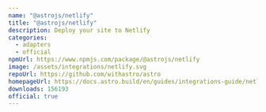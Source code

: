 ```yaml
---
name: "@astrojs/netlify"
title: "@astrojs/netlify"
description: Deploy your site to Netlify
categories:
  - adapters
  - official
npmUrl: https://www.npmjs.com/package/@astrojs/netlify
image: /assets/integrations/netlify.svg
repoUrl: https://github.com/withastro/astro
homepageUrl: https://docs.astro.build/en/guides/integrations-guide/netlify/
downloads: 156193
official: true
---
```

